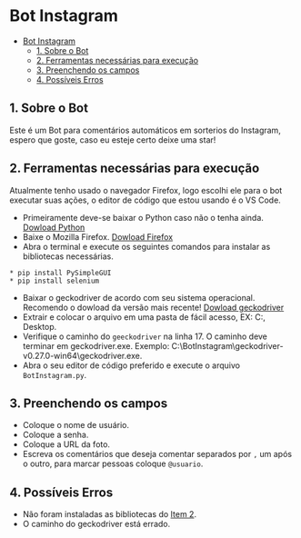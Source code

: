 # Bot Instagram
- [Bot Instagram](#bot-instagram)
  - [1. Sobre o Bot](#1-sobre-o-bot)
  - [2. Ferramentas necessárias para execução](#2-ferramentas-necessárias-para-execução)
  - [3. Preenchendo os campos](#3-preenchendo-os-campos)
  - [4. Possíveis Erros](#4-possíveis-erros)
## 1. Sobre o Bot
 Este é um Bot para comentários automáticos em sorterios do Instagram, espero que goste, caso eu esteje certo deixe uma star!

## 2. Ferramentas necessárias para execução
 Atualmente tenho usado o navegador Firefox, logo escolhi ele para o bot executar suas ações, o editor de código que estou usando é o VS Code.
 * Primeiramente deve-se baixar o Python caso não o tenha ainda. [Dowload Python](https://www.python.org/downloads/)
 * Baixe o Mozilla Firefox. [Dowload Firefox](https://www.mozilla.org/pt-BR/firefox/new/)
 * Abra o terminal e execute os seguintes comandos para instalar as bibliotecas necessárias.
```
* pip install PySimpleGUI
* pip install selenium
```
 * Baixar o geckodriver de acordo com seu sistema operacional. Recomendo o dowload da versão mais recente! [Dowload geckodriver](https://github.com/mozilla/geckodriver/releases)
 * Extrair e colocar o arquivo em uma  pasta de fácil acesso, EX: C:, Desktop.
 * Verifique o caminho do `geeckodriver` na linha 17. O caminho deve terminar em geckodriver.exe. Exemplo: C:\BotInstagram\geckodriver-v0.27.0-win64\geckodriver.exe.
 * Abra o seu editor de código preferido e execute o arquivo `BotInstagram.py`.

## 3. Preenchendo os campos
 * Coloque o nome de usuário.
 * Coloque a senha.
 * Coloque a URL da foto.
 * Escreva os comentários que deseja comentar separados por `,` um após o outro, para marcar pessoas coloque `@usuario`.
  
## 4. Possíveis Erros
 * Não foram instaladas as bibliotecas do [Item 2](#2-ferramentas-necessárias-para-execução).
 * O caminho do geckodriver está errado.